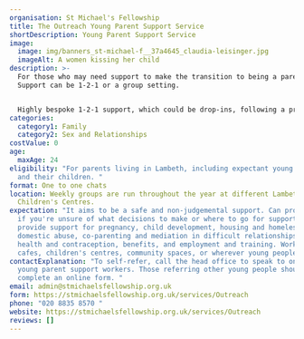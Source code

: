 ```yaml
---
organisation: St Michael's Fellowship
title: The Outreach Young Parent Support Service
shortDescription: Young Parent Support Service
image:
  image: img/banners_st-michael-f__37a4645_claudia-leisinger.jpg
  imageAlt: A women kissing her child
description: >-
  For those who may need support to make the transition to being a parent.
  Support can be 1-2-1 or a group setting. 


  Highly bespoke 1-2-1 support, which could be drop-ins, following a programme, or having a mixture of socialising, informal learning, user-led learning and short-term projects. Weekly groups throughout the year at different Lambeth Children's Centres. Young people are supported by and learn from each other, mentors and facilitators. 
categories:
  category1: Family
  category2: Sex and Relationships
costValue: 0
age:
  maxAge: 24
eligibility: "For parents living in Lambeth, including expectant young parents,
  and their children. "
format: One to one chats
location: Weekly groups are run throughout the year at different Lambeth
  Children's Centres.
expectation: "It aims to be a safe and non-judgemental support. Can provide help
  if you're unsure of what decisions to make or where to go for support. Can
  provide support for pregnancy, child development, housing and homelessness,
  domestic abuse, co-parenting and mediation in difficult relationships, sexual
  health and contraception, benefits, and employment and training. Works in
  cafes, children's centres, community spaces, or wherever young people are. "
contactExplanation: "To self-refer, call the head office to speak to one of the
  young parent support workers. Those referring other young people should
  complete an online form. "
email: admin@stmichaelsfellowship.org.uk
form: https://stmichaelsfellowship.org.uk/services/Outreach
phone: "020 8835 8570 "
website: https://stmichaelsfellowship.org.uk/services/Outreach
reviews: []
---
```

